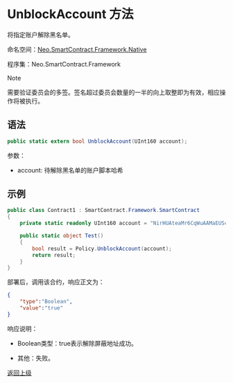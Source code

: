 # UnblockAccount 方法

将指定账户解除黑名单。

命名空间：[Neo.SmartContract.Framework.Native](../../native.md)

程序集：Neo.SmartContract.Framework

> [!Note]
>
> 需要验证委员会的多签。签名超过委员会数量的一半的向上取整即为有效，相应操作将被执行。

## 语法

```c#
public static extern bool UnblockAccount(UInt160 account);
```

参数：

- account: 待解除黑名单的账户脚本哈希

## 示例

```c#
public class Contract1 : SmartContract.Framework.SmartContract
{
    private static readonly UInt160 account = "NirHUAteaMr6CqWuAAMaEUScPcS3FDKebM".ToScriptHash();

    public static object Test()
    {
        bool result = Policy.UnblockAccount(account);
        return result;
    }
}
```

部署后，调用该合约，响应正文为：

```json
{
	"type":"Boolean",
	"value":"true"
}
```

响应说明：

- Boolean类型：true表示解除屏蔽地址成功。

- 其他：失败。

[返回上级](../Policy.md)
